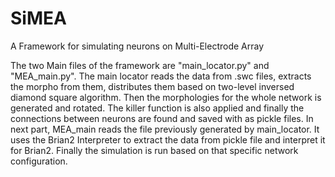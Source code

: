# SiMEA
A Framework for simulating neurons on Multi-Electrode Array


The two Main files of the framework are "main_locator.py" and "MEA_main.py". The main locator reads the data from .swc files, extracts the morpho from them, distributes them based on two-level inversed diamond square algorithm. Then the morphologies for the whole network is generated and rotated. The killer function is also applied and finally the connections between neurons are found and saved with as pickle files. 
In next part, MEA_main reads the file previously generated by main_locator. It uses the Brian2 Interpreter to extract the data from pickle file and interpret it for Brian2. Finally the simulation is run based on that specific network configuration. 
